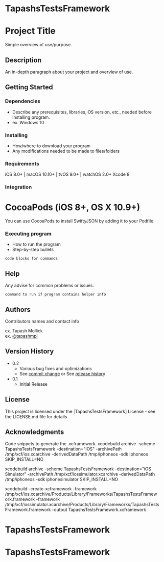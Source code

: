 # TapashsTestsFramework
# Project Title

Simple overview of use/purpose.

## Description

An in-depth paragraph about your project and overview of use.

## Getting Started

### Dependencies

* Describe any prerequisites, libraries, OS version, etc., needed before installing program.
* ex. Windows 10

### Installing

* How/where to download your program
* Any modifications needed to be made to files/folders
### Requirements
iOS 8.0+ | macOS 10.10+ | tvOS 9.0+ | watchOS 2.0+
Xcode 8
### Integration
# CocoaPods (iOS 8+, OS X 10.9+)
You can use CocoaPods to install SwiftyJSON by adding it to your Podfile:

<!-- platform :ios, '11.0'
use_frameworks!

target 'MyApp' do
    pod 'TapashsTestsFramework', '~> 1.0.0'
end -->

### Executing program

* How to run the program
* Step-by-step bullets
```
code blocks for commands
```

## Help

Any advise for common problems or issues.
```
command to run if program contains helper info
```

## Authors

Contributors names and contact info

ex. Tapash Mollick  
ex. [@tapashmpl](https://github.com/tapashmpl)

## Version History

* 0.2
    * Various bug fixes and optimizations
    * See [commit change]() or See [release history]()
* 0.1
    * Initial Release

## License

This project is licensed under the [TapashsTestsFramework] License - see the LICENSE.md file for details

## Acknowledgments

Code snippets to generate the .xcframework.
xcodebuild archive -scheme TapashsTestsFramework -destination="iOS" -archivePath /tmp/xcf/ios.xcarchive -derivedDataPath /tmp/iphoneos -sdk iphoneos SKIP_INSTALL=NO 


xcodebuild archive -scheme TapashsTestsFramework -destination="iOS Simulator" -archivePath /tmp/xcf/iossimulator.xcarchive -derivedDataPath /tmp/iphoneos -sdk iphonesimulator SKIP_INSTALL=NO


xcodebuild -create-xcframework -framework /tmp/xcf/ios.xcarchive/Products/Library/Frameworks/TapashsTestsFramework.framework -framework /tmp/xcf/iossimulator.xcarchive/Products/Library/Frameworks/TapashsTestsFramework.framework -output TapashsTestsFramework.xcframework
# TapashsTestsFramework
# TapashsTestsFramework


